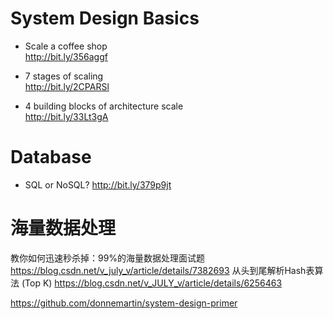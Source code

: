 # System Design Basics
- Scale a coffee shop\
  http://bit.ly/356aggf

- 7 stages of scaling\
  http://bit.ly/2CPARSl

- 4 building blocks of architecture scale\
  http://bit.ly/33Lt3gA

# Database
- SQL or NoSQL? http://bit.ly/379p9jt


# 海量数据处理
教你如何迅速秒杀掉：99%的海量数据处理面试题
https://blog.csdn.net/v_july_v/article/details/7382693
从头到尾解析Hash表算法 (Top K)
https://blog.csdn.net/v_JULY_v/article/details/6256463

https://github.com/donnemartin/system-design-primer